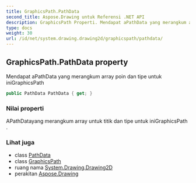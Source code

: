 ```yaml
---
title: GraphicsPath.PathData
second_title: Aspose.Drawing untuk Referensi .NET API
description: GraphicsPath Properti. Mendapat aPathData yang merangkum array poin dan tipe untuk iniGraphicsPath
type: docs
weight: 30
url: /id/net/system.drawing.drawing2d/graphicspath/pathdata/
---
```

## GraphicsPath.PathData property

Mendapat aPathData yang merangkum array poin dan tipe untuk iniGraphicsPath

```csharp
public PathData PathData { get; }
```

### Nilai properti

APathDatayang merangkum array untuk titik dan tipe untuk iniGraphicsPath .

### Lihat juga

* class [PathData](../../pathdata/)
* class [GraphicsPath](../)
* ruang nama [System.Drawing.Drawing2D](../../graphicspath/)
* perakitan [Aspose.Drawing](../../../)


